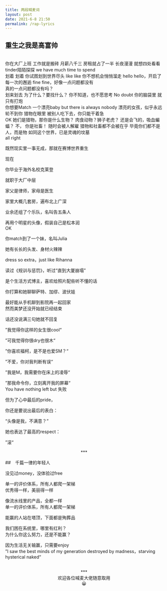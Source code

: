 ```yaml
---
title: 两段喊麦词
layout: post
date: 2021-6-8 21:50
permalink: /rap-lyrics
---
```


## 重生之我是高富帅
<br>
你在大厂上班
工作就是搬砖
月薪八千三
房租就占了一半
长夜漫漫
就想四处看看
tinder陌陌探探
we have much time to spend
<br>
划着 划着 你试图划到世界尽头 
like like 你不想机会悄悄溜走
hello hello，开启了每一次的邂逅
fine fine，好像一点问题都没有
<br>
真的一点问题都没有吗？
<br>
划来划去
为了什么？要找什么？
你不知道，也不愿思考
No doubt 
你的脑袋里 就只有打炮
<br>
你想要Match 一个漂亮baby
but there is always nobody 
漂亮的女孩，似乎永远轮不到你
猎物在眼里
被别人吃下去，你只能干着急
<br>
OK
她们是猎物，那你是什么生物？
肉食动物？狮子老虎？
还是会飞的，吸血蝙蝠？
不， 你是社畜！
随时会被人解雇
猎物和社畜都不会被在乎
毕竟你们都不是人，而是物
如同这个世界，已是灵魂的坟墓
<br>
all right

既然现实里一事无成，那就在赛博世界重生

现在

你毕业于海外名校克莱登

就职于大厂中层

家父是律师，家母是医生

家里大概几套房，遍布北上广深

业余还组了个乐队，名叫告五条人

再用个明星的头像，假装自己是松本润
<br>
OK

你match到了一个妹，名叫Julia

她有长长的头发、身材火辣辣

dress so extra，just like Rihanna

读过《规训与惩罚》，听过“直到大厦崩塌”

是个生活方式博主，喜欢给照片配些听不懂的话

你打算和她聊聊萨特、加缪、波伏娃

最好能从手机聊到影院再一起回家
<br>
然而美梦还没开始就已经结束

话还没说满三句她就不回复

”我觉得你这样的女生很cool“

”可我觉得你很dry也很木“

”你喜欢福柯，是不是也爱SM？“

”不爱，你对我判断有误“

”我是M，我需要你在床上的凌辱“

”那我命令你，立刻离开我的屏幕“
<br>
You have nothing left but 失败

但为了心中最后的pride，

你还是要说出最后的表白：

“头像是我，不满意？”

她也表达了最高的respect：

”滚“

<center>***</center>

##　千篇一律的年轻人        

没见过money，没体验过free

单一的评价体系，所有人都爬一架梯
<br>
优秀得一样，美丽得一样

像流水线里的产品，全都一样
<br>
单一的评价体系，所有人都爬一架梯

能赢的人站在塔顶，下面都是殉葬品

我们困在系统里，哪里有红利？
<br>
为什么你这么努力，还是不能赢？

因为生活无关输赢，只需要enjoy
<br>
”I saw the best minds of my generation destroyed by madness，starving hysterical naked“
<br>
<br>
<center>***<br>欢迎各位喊麦大佬随意取用<br>😀</center>

